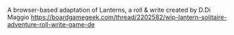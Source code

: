 A browser-based adaptation of Lanterns, a roll & write created by D.Di Maggio https://boardgamegeek.com/thread/2202582/wip-lantern-solitaire-adventure-roll-write-game-de